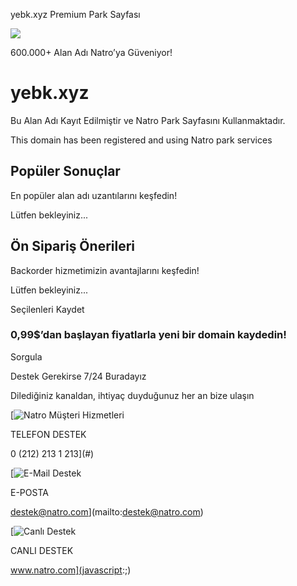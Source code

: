 

yebk.xyz Premium Park Sayfası



![](/images/global/natro-white-logo.png)

600.000+ Alan Adı Natro’ya Güveniyor!

yebk.xyz
========

Bu Alan Adı Kayıt Edilmiştir ve Natro Park Sayfasını Kullanmaktadır.

This domain has been registered and using Natro park services

Popüler Sonuçlar
----------------

En popüler alan adı uzantılarını keşfedin!

Lütfen bekleyiniz...

Ön Sipariş Önerileri
--------------------

 Backorder hizmetimizin avantajlarını keşfedin!

Lütfen bekleyiniz...

Seçilenleri Kaydet

### 0,99$’dan başlayan fiyatlarla yeni bir domain kaydedin!

Sorgula

Destek Gerekirse 7/24 Buradayız

Dilediğiniz kanaldan, ihtiyaç duyduğunuz her an bize ulaşın

[![Natro Müşteri Hizmetleri](https://cdn.natrocdn.com/Resourcefiles/v1/images/default/icon-customer_services.png)

TELEFON DESTEK

0 (212) 213 1 213](#)

[![E-Mail Destek](https://cdn.natrocdn.com/Resourcefiles/v1/images/default/icon-email.png)

E-POSTA

destek@natro.com](mailto:destek@natro.com)

[![Canlı Destek](https://cdn.natrocdn.com/Resourcefiles/v1/images/default/icon-live_support.png)

CANLI DESTEK

www.natro.com](javascript:;)